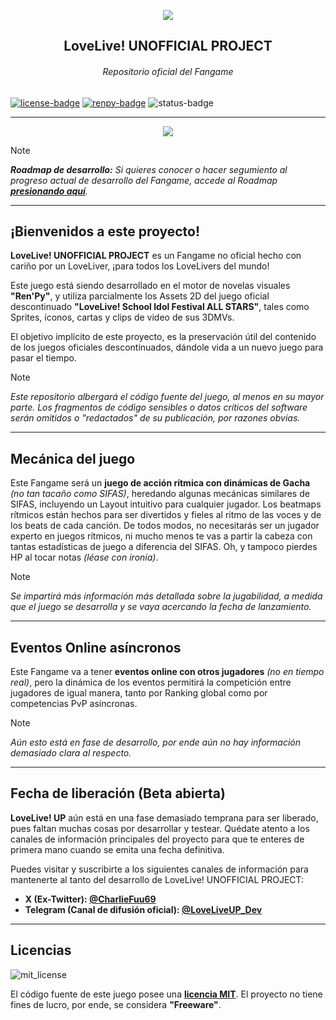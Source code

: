 <!-- Links de utilidad pública --->
[license]: https://github.com/CharlieFuu69/lovelive-unofficial-project/blob/main/LICENSE
[renpy]: https://renpy.org/
[roadmap]: https://github.com/CharlieFuu69/lovelive-unofficial-project/blob/main/roadmap-es.md

<!-- Badges del README --->
[renpy-badge]: https://img.shields.io/badge/Engine-Ren'Py%20v8.1.3-red?style=for-the-badge&logo=python
[license-badge]: https://img.shields.io/badge/License-MIT-red.svg?style=for-the-badge&logo=creativecommons
[license-image]: https://www.gnu.org/graphics/gplv3-with-text-136x68.png
[status-badge]: https://img.shields.io/badge/Status-IN_PROGRESS-707070?style=for-the-badge

<p align="center">
  <img src="https://github.com/user-attachments/assets/c6070e6d-9ca0-4634-8e0b-574be692c810">
</p>

<h2 align = "center"> LoveLive! UNOFFICIAL PROJECT </h2>
<h6 align = "center"> Repositorio oficial del Fangame</h6>

[![license-badge]][license] [![renpy-badge]][renpy] ![status-badge]

---

<p align="center">
  <a href="https://github.com/CharlieFuu69/lovelive-unofficial-project/blob/main/README_ENG.md">
    <img src="https://github.com/user-attachments/assets/fb8c66ea-fc2e-44e8-a2b8-5254f92550e5"/>
  </a>
</p>

>[!NOTE]
> _**Roadmap de desarrollo:** Si quieres conocer o hacer segumiento al progreso actual de desarrollo del Fangame, accede al Roadmap **[presionando aquí][roadmap]**._

---

## ¡Bienvenidos a este proyecto!

**LoveLive! UNOFFICIAL PROJECT** es un Fangame no oficial hecho con cariño por un LoveLiver, ¡para todos los LoveLivers del mundo!

Este juego está siendo desarrollado en el motor de novelas visuales **"Ren'Py"**, y utiliza parcialmente los Assets 2D del juego oficial descontinuado **"LoveLive! School Idol Festival ALL STARS"**, tales como Sprites, íconos, cartas y clips de video de sus 3DMVs.

El objetivo implícito de este proyecto, es la preservación útil del contenido de los juegos oficiales descontinuados, dándole vida a un nuevo juego para pasar el tiempo.

> [!NOTE]
> _Este repositorio albergará el código fuente del juego, al menos en su mayor parte. Los fragmentos de código sensibles o datos críticos del software serán omitidos o "redactados" de su publicación, por razones obvias._

---

## Mecánica del juego

Este Fangame será un **juego de acción rítmica con dinámicas de Gacha** _(no tan tacaño como SIFAS)_, heredando algunas mecánicas similares de SIFAS, incluyendo un Layout intuitivo para cualquier jugador. Los beatmaps rítmicos están hechos para ser divertidos y fieles al ritmo de las voces y de los beats de cada canción. De todos modos, no necesitarás ser un jugador experto en juegos rítmicos, ni mucho menos te vas a partir la cabeza con tantas estadísticas de juego a diferencia del SIFAS. Oh, y tampoco pierdes HP al tocar notas _(léase con ironía)_.

> [!NOTE]
> _Se impartirá más información más detallada sobre la jugabilidad, a medida que el juego se desarrolla y se vaya acercando la fecha de lanzamiento._

---

## Eventos Online asíncronos

Este Fangame va a tener **eventos online con otros jugadores** _(no en tiempo real)_, pero la dinámica de los eventos permitirá la competición entre jugadores de igual manera, tanto por Ranking global como por competencias PvP asíncronas.

> [!NOTE]
> _Aún esto está en fase de desarrollo, por ende aún no hay información demasiado clara al respecto._

---

## Fecha de liberación (Beta abierta)

**LoveLive! UP** aún está en una fase demasiado temprana para ser liberado, pues faltan muchas cosas por desarrollar y testear. Quédate atento a los canales de información principales del proyecto para que te enteres de primera mano cuando se emita una fecha definitiva.

Puedes visitar y suscribirte a los siguientes canales de información para mantenerte al tanto del desarrollo de LoveLive! UNOFFICIAL PROJECT:

* **X (Ex-Twitter): [@CharlieFuu69](https://x.com/CharlieFuu69)**
* **Telegram (Canal de difusión oficial): [@LoveLiveUP_Dev](https://t.me/LoveLiveUP_Dev)**

---

## Licencias

![mit_license](https://github.com/user-attachments/assets/1d738524-7ce6-47c2-b289-58b4fa42f03c)

El código fuente de este juego posee una **[licencia MIT][license]**. El proyecto no tiene fines de lucro, por ende, se considera **"Freeware"**.
